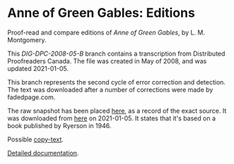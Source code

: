 # Anne of Green Gables: Editions
Proof-read and compare editions of _Anne of Green Gables_, by L. M. Montgomery.

This <em>DIG-DPC-2008-05-B</em> branch contains a transcription from Distributed Proofreaders Canada. 
The file was created in May of 2008, and was updated 2021-01-05.

This branch represents the second cycle of error correction and detection.
The text was downloaded after a number of corrections were made by fadedpage.com.

The raw snapshot has been placed <a href='https://github.com/johanley/anne-of-green-gables/tree/master/docs/snapshots/DIG-DPC-2008-05-B'>here</a>, as a record of the exact source.
It was downloaded from <a href='https://www.fadedpage.com/showbook.php?pid=20080509'>here</a> on 2021-01-05.
It states that it's based on a book published by Ryerson in 1946.

Possible <a href='https://archive.org/details/anneofgreengable00montiala/page/n5/mode/2up'>copy-text</a>.

<a href='https://johanley.github.io/anne-of-green-gables/index.html'>Detailed documentation</a>.
